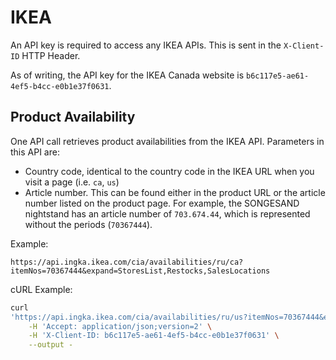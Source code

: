 # IKEA

An API key is required to access any IKEA APIs. This is sent in the
`X-Client-ID` HTTP Header.

As of writing, the API key for the IKEA Canada website is
`b6c117e5-ae61-4ef5-b4cc-e0b1e37f0631`.

## Product Availability

One API call retrieves product availabilities from the IKEA API. Parameters in
this API are:

- Country code, identical to the country code in the IKEA URL when you visit a
  page (i.e. `ca`, `us`)
- Article number. This can be found either in the product URL or the article
  number listed on the product page. For example, the SONGESAND nightstand has
  an article number of `703.674.44`, which is represented without the periods
  (`70367444`).

Example:

```
https://api.ingka.ikea.com/cia/availabilities/ru/ca?itemNos=70367444&expand=StoresList,Restocks,SalesLocations
```

cURL Example:

```bash
curl
'https://api.ingka.ikea.com/cia/availabilities/ru/us?itemNos=70367444&expand=StoresList,Restocks,SalesLocations' \
    -H 'Accept: application/json;version=2' \
    -H 'X-Client-ID: b6c117e5-ae61-4ef5-b4cc-e0b1e37f0631' \
    --output -
```
